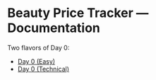# Beauty Price Tracker — Documentation

Two flavors of Day 0:
- [Day 0 (Easy)](setup/day0-easy.md)
- [Day 0 (Technical)](setup/day0-tech.md)
